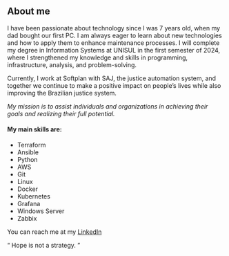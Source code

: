 

## About me
<p>
  I have been passionate about technology since I was 7 years old, when my dad bought our first PC.
  I am always eager to learn about new technologies and how to apply them to enhance maintenance processes.
  I will complete my degree in Information Systems at UNISUL in the first semester of 2024, where I strengthened my knowledge and skills in programming, infrastructure, analysis, and problem-solving.
</p><p>
  Currently, I work at Softplan with SAJ, the justice automation system, and together we continue to make a positive impact on people’s lives while also improving the Brazilian justice system. 
</p><p>
  <i>My mission is to assist individuals and organizations in achieving their goals and realizing their full potential.</i>  
</p>

#### My main skills are:
<ul>
  <li>Terraform</li>
  <li>Ansible</li>
  <li>Python</li>
  <li>AWS</li>
  <li>Git</li>
  <li>Linux</li>
  <li>Docker</li>
  <li>Kubernetes</li>
  <li>Grafana</li>
  <li>Windows Server</li>
  <li>Zabbix</li>
</ul>

You can reach me at my <a href="https://www.linkedin.com/in/leandrominatti/">LinkedIn</a>

<q>
  Hope is not a strategy.
</q>
